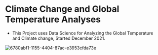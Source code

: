 # Climate Change and Global Temperature Analyses

* This Project uses Data Science for Analyzing the Global Temperature and Climate change, Started December 2021.

![6780abf1-1155-4404-87ac-e3953cfda73e](https://user-images.githubusercontent.com/41232180/146675188-a3cc78be-f3c1-44a9-a2bd-78f63092b2be.jpg)
